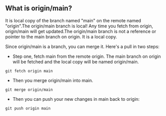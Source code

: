 ## What is origin/main?

It is local copy of the branch named "main" on the remote named "origin".The origin/main branch is local! Any time you fetch from origin, origin/main will get updated.The origin/main branch is not a reference or pointer to the main branch on origin. It is a local copy.

Since origin/main is a branch, you can merge it. Here's a pull in two steps:

- Step one, fetch main from the remote origin. The main branch on origin will be fetched and the local copy will be named origin/main.

`git fetch origin main`

- Then you merge origin/main into main.

`git merge origin/main`

- Then you can push your new changes in main back to origin:

`git push origin main`
